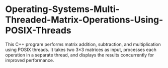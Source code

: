# Operating-Systems-Multi-Threaded-Matrix-Operations-Using-POSIX-Threads
This C++ program performs matrix addition, subtraction, and multiplication using POSIX threads. It takes two 3×3 matrices as input, processes each operation in a separate thread, and displays the results concurrently for improved performance.
